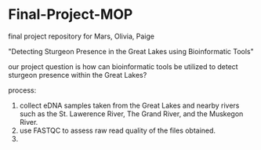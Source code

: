 # Final-Project-MOP
final project repository for Mars, Olivia, Paige 

"Detecting Sturgeon Presence in the Great Lakes using Bioinformatic Tools"

our project question is how can bioinformatic tools be utilized to detect sturgeon presence within the Great Lakes?

process:
1. collect eDNA samples taken from the Great Lakes and nearby rivers such as the St. Lawerence River, The Grand River, and the Muskegon River.
2. use FASTQC to assess raw read quality of the files obtained.
3. 
